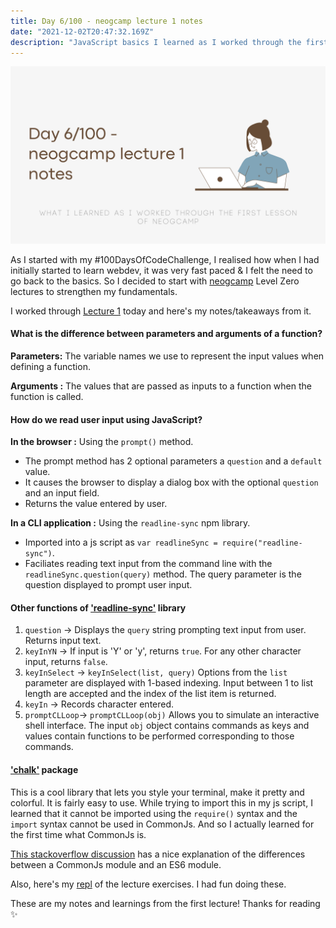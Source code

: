 ```yaml
---
title: Day 6/100 - neogcamp lecture 1 notes
date: "2021-12-02T20:47:32.169Z"
description: "JavaScript basics I learned as I worked through the first lesson of neogcamp"
---
```

![Header Image](./header.png)

As I started with my #100DaysOfCodeChallenge, I realised how when I had initially started to learn webdev, it was very fast paced & I felt the need to go back to the basics. So I decided to start with [neogcamp](https://neog.camp/) Level Zero lectures to strengthen my fundamentals.

I worked through [Lecture 1](https://neog.camp/guide/lesson-one) today and here's my notes/takeaways from it.

#### What is the difference between parameters and arguments of a function?
**Parameters:** The variable names we use to represent the input values when defining a function.

**Arguments :** The values that are passed as inputs to a function when the function is called.

#### How do we read user input using JavaScript?
**In the browser :** Using the `prompt()` method. 
- The prompt method has 2 optional parameters a `question` and a `default` value.
- It causes the browser to display a dialog box with the optional `question` and an input field.
- Returns the value entered by user.

**In a CLI application :** Using the `readline-sync` npm library.
- Imported into a js script as `var readlineSync = require("readline-sync")`.
- Faciliates reading text input from the command line with the `readlineSync.question(query)` method. The query parameter is the question displayed to prompt user input.

#### Other functions of ['readline-sync'](https://www.npmjs.com/package/readline-sync) library 
1. `question`    -> Displays the `query` string prompting text input from user. Returns input text.
1. `keyInYN`     -> If input is 'Y' or 'y', returns `true`. For any other character input, returns `false`.
1. `keyInSelect` -> `keyInSelect(list, query)` Options from the `list` parameter are displayed with 1-based indexing. Input between 1 to list length are accepted and the index of the list item is returned.
1. `keyIn`       -> Records character entered.
1. `promptCLLoop`-> `promptCLLoop(obj)` Allows you to simulate an interactive shell interface. The input `obj` object contains commands as keys and values contain functions to be performed corresponding to those commands. 

#### ['chalk'](https://www.npmjs.com/package/chalk) package
This is a cool library that lets you style your terminal, make it pretty and colorful. It is fairly easy to use. 
While trying to import this in my js script, I learned that it cannot be imported using the `require()` syntax and the `import` syntax cannot be used in CommonJs. And so I actually learned for the first time what CommonJs is.

[This stackoverflow discussion](https://stackoverflow.com/questions/57492546/what-is-the-difference-between-js-and-mjs-files) has a nice explanation of the differences between a CommonJs module and an ES6 module.

Also, here's my [repl](https://replit.com/@SimranMakhija7/neogcamp-lec-1?v=1) of the lecture exercises. I had fun doing these.

These are my notes and learnings from the first lecture! Thanks for reading ✨
